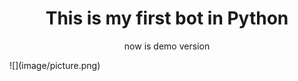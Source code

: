 <h1 align ="center">This is my first bot in Python</h1>
<p align ="center">now is demo version</p>
![](image/picture.png)
